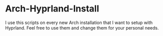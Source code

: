# Arch-Hyprland-Install
I use this scripts on every new Arch installation that I want to setup with Hyprland.
Feel free to use them and change them for your personal needs.
